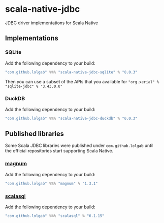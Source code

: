 # scala-native-jdbc

JDBC driver implementations for Scala Native

## Implementations

### SQLite

Add the following dependency to your build:
```scala
"com.github.lolgab" %%% "scala-native-jdbc-sqlite" % "0.0.3"
```

Then you can use a subset of the APIs that you available for `"org.xerial" % "sqlite-jdbc" % "3.43.0.0"`

### DuckDB

Add the following dependency to your build:
```scala
"com.github.lolgab" %%% "scala-native-jdbc-duckdb" % "0.0.3"
```

## Published libraries

Some Scala JDBC libraries were published under `com.github.lolgab` until
the official repositories start supporting Scala Native.

### [magnum](https://github.com/augustnagro/magnum)

Add the following dependency to your build:

```scala
"com.github.lolgab" %%% "magnum" % "1.3.1"
```

### [scalasql](https://github.com/com-lihaoyi/scalasql)

Add the following dependency to your build:

```scala
"com.github.lolgab" %%% "scalasql" % "0.1.15"
```
